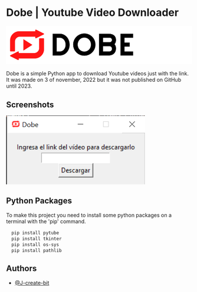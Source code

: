 
# Dobe | Youtube Video Downloader

![Logo](https://raw.githubusercontent.com/J-create-bit/Dobe-Youtube-Download/main/fresh.png)

Dobe is a simple Python app to download Youtube videos just with the link. It was made on 3 of november, 2022 but it was not published on GitHub until 2023.

## Screenshots

![App Screenshot](https://raw.githubusercontent.com/J-create-bit/Dobe-Youtube-Download/main/screenshot.png)


## Python Packages

To make this project you need to install some python packages on a terminal with the 'pip' command.

```pip
  pip install pytube 
  pip install tkinter 
  pip install os-sys 
  pip install pathlib 
```

## Authors

- [@J-create-bit](https://github.com/J-create-bit)
